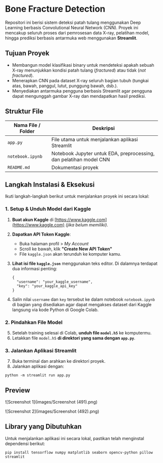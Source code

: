 # Bone Fracture Detection

Repositori ini berisi sistem deteksi patah tulang menggunakan Deep Learning berbasis Convolutional Neural Network (CNN). Proyek ini mencakup seluruh proses dari pemrosesan data X-ray, pelatihan model, hingga prediksi berbasis antarmuka web menggunakan **Streamlit**.

## Tujuan Proyek

* Membangun model klasifikasi binary untuk mendeteksi apakah sebuah X-ray menunjukkan kondisi patah tulang (*fractured*) atau tidak (*not fractured*).
* Menerapkan CNN pada dataset X-ray seluruh bagian tubuh (tungkai atas, bawah, panggul, lutut, punggung bawah, dsb.).
* Menyediakan antarmuka pengguna berbasis Streamlit agar pengguna dapat mengunggah gambar X-ray dan mendapatkan hasil prediksi.

## Struktur File

| Nama File / Folder      | Deskripsi                                                             |
| ----------------------- | --------------------------------------------------------------------- |
| `app.py`                | File utama untuk menjalankan aplikasi Streamlit                       |
| `notebook.ipynb`        | Notebook Jupyter untuk EDA, preprocessing, dan pelatihan model CNN    |
| `README.md`             | Dokumentasi proyek                                                    |

## Langkah Instalasi & Eksekusi

Ikuti langkah-langkah berikut untuk menjalankan proyek ini secara lokal:

### 1. Setup & Unduh Model dari Kaggle

1. **Buat akun Kaggle** di [https://www.kaggle.com](https://www.kaggle.com) *(jika belum memiliki)*.
2. **Dapatkan API Token Kaggle**:

   * Buka halaman profil > *My Account*
   * Scroll ke bawah, klik **"Create New API Token"**
   * File `kaggle.json` akan terunduh ke komputer kamu.
3. **Lihat isi file `kaggle.json`** menggunakan teks editor. Di dalamnya terdapat dua informasi penting:

   ```
   {
     "username": "your_kaggle_username",
     "key": "your_kaggle_api_key"
   }
   ```
4. Salin nilai `username` dan `key` tersebut ke dalam notebook `notebook.ipynb` di bagian yang disediakan agar dapat mengakses dataset dari Kaggle langsung via kode Python di Google Colab.

### 2. Pindahkan File Model

5. Setelah training selesai di Colab, **unduh file `model.h5`** ke komputermu.
6. Letakkan file `model.h5` **di direktori yang sama dengan `app.py`**.

### 3. Jalankan Aplikasi Streamlit

7. Buka terminal dan arahkan ke direktori proyek.
8. Jalankan aplikasi dengan:

```
python -m streamlit run app.py
```

## Preview

![Screenshot 1](images/Screenshot (491).png)

![Screenshot 2](images/Screenshot (492).png)

## Library yang Dibutuhkan

Untuk menjalankan aplikasi ini secara lokal, pastikan telah menginstal dependensi berikut:

```
pip install tensorflow numpy matplotlib seaborn opencv-python pillow streamlit
```
